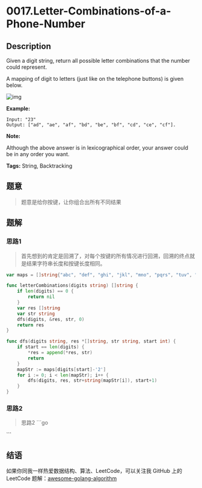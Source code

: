 # 0017.Letter-Combinations-of-a-Phone-Number

## Description

Given a digit string, return all possible letter combinations that the number could represent.

A mapping of digit to letters \(just like on the telephone buttons\) is given below.

![img](https://upload.wikimedia.org/wikipedia/commons/thumb/7/73/Telephone-keypad2.svg/200px-Telephone-keypad2.svg.png)

**Example:**

```text
Input: "23"
Output: ["ad", "ae", "af", "bd", "be", "bf", "cd", "ce", "cf"].
```

**Note:**

Although the above answer is in lexicographical order, your answer could be in any order you want.

**Tags:** String, Backtracking

## 题意

> 题意是给你按键，让你组合出所有不同结果

## 题解

### 思路1

> 首先想到的肯定是回溯了，对每个按键的所有情况进行回溯，回溯的终点就是结果字符串长度和按键长度相同。

```go
var maps = []string{"abc", "def", "ghi", "jkl", "mno", "pqrs", "tuv", "wxyz"}

func letterCombinations(digits string) []string {
    if len(digits) == 0 {
        return nil
    }
    var res []string
    var str string
    dfs(digits, &res, str, 0)
    return res
}

func dfs(digits string, res *[]string, str string, start int) {
    if start == len(digits) {
        *res = append(*res, str)
        return
    }
    mapStr := maps[digits[start]-'2']
    for i := 0; i < len(mapStr); i++ {
        dfs(digits, res, str+string(mapStr[i]), start+1)
    }
}
```

### 思路2

> 思路2 \`\`\`go

\`\`\`

## 结语

如果你同我一样热爱数据结构、算法、LeetCode，可以关注我 GitHub 上的 LeetCode 题解：[awesome-golang-algorithm](https://github.com/kylesliu/awesome-golang-algorithm)

